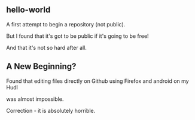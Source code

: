 ## hello-world

A first attempt to begin a repository (not public). 

But I found that it's got to be public if it's going to be free!

And that it's not so hard after all.

## A New Beginning?

Found that editing files directly on Github using Firefox and android on my Hudl

was almost impossible.

Correction - it is absolutely horrible.
